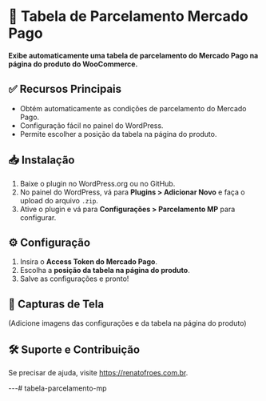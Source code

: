 # 📌 Tabela de Parcelamento Mercado Pago

**Exibe automaticamente uma tabela de parcelamento do Mercado Pago na página do produto do WooCommerce.**

## ✅ Recursos Principais
- Obtém automaticamente as condições de parcelamento do Mercado Pago.
- Configuração fácil no painel do WordPress.
- Permite escolher a posição da tabela na página do produto.

## 📥 Instalação
1. Baixe o plugin no WordPress.org ou no GitHub.
2. No painel do WordPress, vá para **Plugins > Adicionar Novo** e faça o upload do arquivo `.zip`.
3. Ative o plugin e vá para **Configurações > Parcelamento MP** para configurar.

## ⚙️ Configuração
1. Insira o **Access Token do Mercado Pago**.
2. Escolha a **posição da tabela na página do produto**.
3. Salve as configurações e pronto!

## 📸 Capturas de Tela
(Adicione imagens das configurações e da tabela na página do produto)

## 🛠️ Suporte e Contribuição
Se precisar de ajuda, visite https://renatofroes.com.br.

---# tabela-parcelamento-mp
